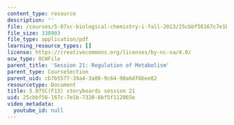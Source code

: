 ```yaml
---
content_type: resource
description: ''
file: /courses/5-07sc-biological-chemistry-i-fall-2013/25cbbf56167c7e1b73206bf5f112065e_sb_session21.pdf
file_size: 338903
file_type: application/pdf
learning_resource_types: []
license: https://creativecommons.org/licenses/by-nc-sa/4.0/
ocw_type: OCWFile
parent_title: 'Session 21: Regulation of Metabolism'
parent_type: CourseSection
parent_uid: cb7b5577-39a4-3a08-9c64-90a6df6bee82
resourcetype: Document
title: 5.07SC(F13) storyboards session 21
uid: 25cbbf56-167c-7e1b-7320-6bf5f112065e
video_metadata:
  youtube_id: null
---
```

